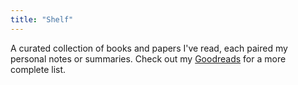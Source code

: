 ```yaml
---
title: "Shelf"
---
```


A curated collection of books and papers I've read, each paired my personal notes or summaries. Check out my [Goodreads](https://www.goodreads.com/user/show/120348566-nilesh-d) for a more complete list.
